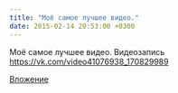 ```yaml
---
title: "Моё самое лучшее видео."
date: 2015-02-14 20:53:00 +0300
---
```


Моё самое лучшее видео.
Видеозапись
https://vk.com/video41076938_170829989

[Вложение](https://vk.com/video41076938_170829989)
